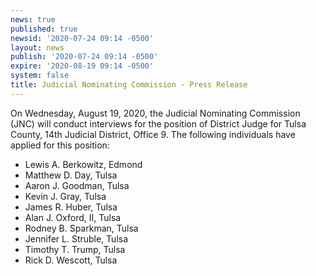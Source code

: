 ```yaml
---
news: true
published: true
newsid: '2020-07-24 09:14 -0500'
layout: news
publish: '2020-07-24 09:14 -0500'
expire: '2020-08-19 09:14 -0500'
system: false
title: Judicial Nominating Commission - Press Release
---
```

On Wednesday, August 19, 2020, the Judicial Nominating Commission (JNC) will conduct interviews for the position of District Judge for Tulsa County, 14th Judicial District, Office 9. The following individuals have applied for this position:

- Lewis A. Berkowitz, Edmond
- Matthew D. Day, Tulsa
- Aaron J. Goodman, Tulsa
- Kevin J. Gray, Tulsa
- James R. Huber, Tulsa
- Alan J. Oxford, II, Tulsa
- Rodney B. Sparkman, Tulsa
- Jennifer L. Struble, Tulsa
- Timothy T. Trump, Tulsa
- Rick D. Wescott, Tulsa

